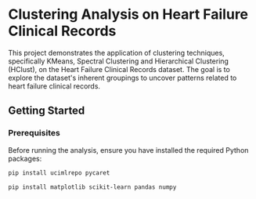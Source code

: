 
# Clustering Analysis on Heart Failure Clinical Records

This project demonstrates the application of clustering techniques, specifically KMeans, Spectral Clustering and Hierarchical Clustering (HClust), on the Heart Failure Clinical Records dataset. The goal is to explore the dataset's inherent groupings to uncover patterns related to heart failure clinical records.

## Getting Started

### Prerequisites

Before running the analysis, ensure you have installed the required Python packages:

```bash
pip install ucimlrepo pycaret

pip install matplotlib scikit-learn pandas numpy
